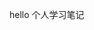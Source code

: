 ﻿hello
个人学习笔记
<meta name='viewport' content='width=device-width; initial-scale=1.0; maximum-scale=1.0; user-scalable=0;' />